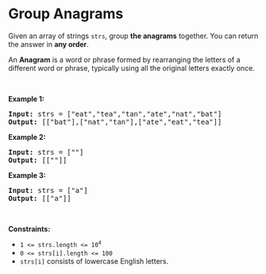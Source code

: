 # Group Anagrams

<p>Given an array of strings <code>strs</code>, group <strong>the anagrams</strong> together. You can return the answer in <strong>any order</strong>.</p>

<p>An <strong>Anagram</strong> is a word or phrase formed by rearranging the letters of a different word or phrase, typically using all the original letters exactly once.</p>

<p>&nbsp;</p>
<p><strong class="example">Example 1:</strong></p>
<pre><strong>Input:</strong> strs = ["eat","tea","tan","ate","nat","bat"]
<strong>Output:</strong> [["bat"],["nat","tan"],["ate","eat","tea"]]
</pre><p><strong class="example">Example 2:</strong></p>
<pre><strong>Input:</strong> strs = [""]
<strong>Output:</strong> [[""]]
</pre><p><strong class="example">Example 3:</strong></p>
<pre><strong>Input:</strong> strs = ["a"]
<strong>Output:</strong> [["a"]]
</pre>
<p>&nbsp;</p>
<p><strong>Constraints:</strong></p>

<ul>
	<li><code>1 &lt;= strs.length &lt;= 10<sup>4</sup></code></li>
	<li><code>0 &lt;= strs[i].length &lt;= 100</code></li>
	<li><code>strs[i]</code> consists of lowercase English letters.</li>
</ul>

